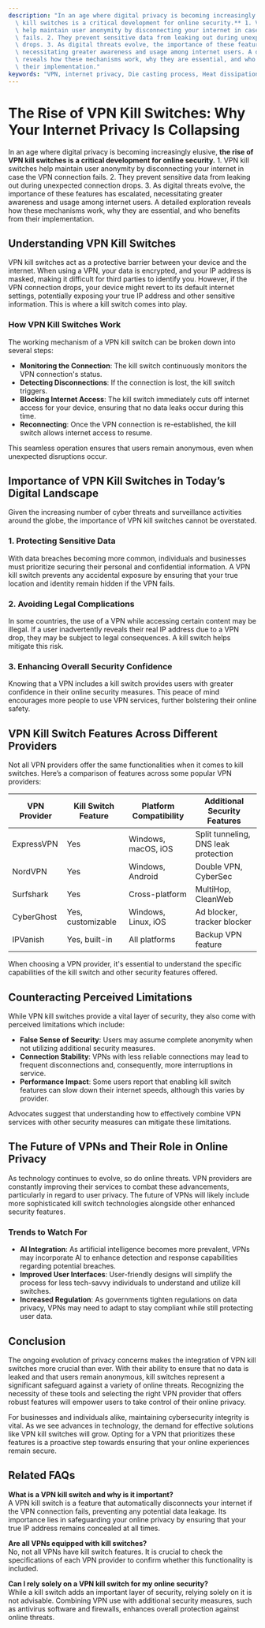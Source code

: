 ```yaml
---
description: "In an age where digital privacy is becoming increasingly elusive, **the rise of VPN\
  \ kill switches is a critical development for online security.** 1. VPN kill switches\
  \ help maintain user anonymity by disconnecting your internet in case the VPN connection\
  \ fails. 2. They prevent sensitive data from leaking out during unexpected connection\
  \ drops. 3. As digital threats evolve, the importance of these features has escalated,\
  \ necessitating greater awareness and usage among internet users. A detailed exploration\
  \ reveals how these mechanisms work, why they are essential, and who benefits from\
  \ their implementation."
keywords: "VPN, internet privacy, Die casting process, Heat dissipation performance"
---
```

# The Rise of VPN Kill Switches: Why Your Internet Privacy Is Collapsing

In an age where digital privacy is becoming increasingly elusive, **the rise of VPN kill switches is a critical development for online security.** 1. VPN kill switches help maintain user anonymity by disconnecting your internet in case the VPN connection fails. 2. They prevent sensitive data from leaking out during unexpected connection drops. 3. As digital threats evolve, the importance of these features has escalated, necessitating greater awareness and usage among internet users. A detailed exploration reveals how these mechanisms work, why they are essential, and who benefits from their implementation.

## Understanding VPN Kill Switches

VPN kill switches act as a protective barrier between your device and the internet. When using a VPN, your data is encrypted, and your IP address is masked, making it difficult for third parties to identify you. However, if the VPN connection drops, your device might revert to its default internet settings, potentially exposing your true IP address and other sensitive information. This is where a kill switch comes into play.

### How VPN Kill Switches Work

The working mechanism of a VPN kill switch can be broken down into several steps:

- **Monitoring the Connection**: The kill switch continuously monitors the VPN connection's status.
- **Detecting Disconnections**: If the connection is lost, the kill switch triggers.
- **Blocking Internet Access**: The kill switch immediately cuts off internet access for your device, ensuring that no data leaks occur during this time.
- **Reconnecting**: Once the VPN connection is re-established, the kill switch allows internet access to resume.

This seamless operation ensures that users remain anonymous, even when unexpected disruptions occur.

## Importance of VPN Kill Switches in Today’s Digital Landscape

Given the increasing number of cyber threats and surveillance activities around the globe, the importance of VPN kill switches cannot be overstated.

### 1. Protecting Sensitive Data

With data breaches becoming more common, individuals and businesses must prioritize securing their personal and confidential information. A VPN kill switch prevents any accidental exposure by ensuring that your true location and identity remain hidden if the VPN fails.

### 2. Avoiding Legal Complications

In some countries, the use of a VPN while accessing certain content may be illegal. If a user inadvertently reveals their real IP address due to a VPN drop, they may be subject to legal consequences. A kill switch helps mitigate this risk.

### 3. Enhancing Overall Security Confidence

Knowing that a VPN includes a kill switch provides users with greater confidence in their online security measures. This peace of mind encourages more people to use VPN services, further bolstering their online safety.

## VPN Kill Switch Features Across Different Providers

Not all VPN providers offer the same functionalities when it comes to kill switches. Here’s a comparison of features across some popular VPN providers:

| VPN Provider     | Kill Switch Feature              | Platform Compatibility | Additional Security Features      |
|------------------|----------------------------------|-----------------------|-----------------------------------|
| ExpressVPN       | Yes                              | Windows, macOS, iOS   | Split tunneling, DNS leak protection |
| NordVPN          | Yes                              | Windows, Android       | Double VPN, CyberSec                |
| Surfshark        | Yes                              | Cross-platform         | MultiHop, CleanWeb                 |
| CyberGhost       | Yes, customizable                | Windows, Linux, iOS    | Ad blocker, tracker blocker         |
| IPVanish         | Yes, built-in                    | All platforms         | Backup VPN feature                 |

When choosing a VPN provider, it's essential to understand the specific capabilities of the kill switch and other security features offered.

## Counteracting Perceived Limitations

While VPN kill switches provide a vital layer of security, they also come with perceived limitations which include:

- **False Sense of Security**: Users may assume complete anonymity when not utilizing additional security measures.
- **Connection Stability**: VPNs with less reliable connections may lead to frequent disconnections and, consequently, more interruptions in service.
- **Performance Impact**: Some users report that enabling kill switch features can slow down their internet speeds, although this varies by provider.

Advocates suggest that understanding how to effectively combine VPN services with other security measures can mitigate these limitations.

## The Future of VPNs and Their Role in Online Privacy

As technology continues to evolve, so do online threats. VPN providers are constantly improving their services to combat these advancements, particularly in regard to user privacy. The future of VPNs will likely include more sophisticated kill switch technologies alongside other enhanced security features.

### Trends to Watch For

- **AI Integration**: As artificial intelligence becomes more prevalent, VPNs may incorporate AI to enhance detection and response capabilities regarding potential breaches.
- **Improved User Interfaces**: User-friendly designs will simplify the process for less tech-savvy individuals to understand and utilize kill switches.
- **Increased Regulation**: As governments tighten regulations on data privacy, VPNs may need to adapt to stay compliant while still protecting user data.

## Conclusion

The ongoing evolution of privacy concerns makes the integration of VPN kill switches more crucial than ever. With their ability to ensure that no data is leaked and that users remain anonymous, kill switches represent a significant safeguard against a variety of online threats. Recognizing the necessity of these tools and selecting the right VPN provider that offers robust features will empower users to take control of their online privacy.

For businesses and individuals alike, maintaining cybersecurity integrity is vital. As we see advances in technology, the demand for effective solutions like VPN kill switches will grow. Opting for a VPN that prioritizes these features is a proactive step towards ensuring that your online experiences remain secure.

## Related FAQs

**What is a VPN kill switch and why is it important?**  
A VPN kill switch is a feature that automatically disconnects your internet if the VPN connection fails, preventing any potential data leakage. Its importance lies in safeguarding your online privacy by ensuring that your true IP address remains concealed at all times.

**Are all VPNs equipped with kill switches?**  
No, not all VPNs have kill switch features. It is crucial to check the specifications of each VPN provider to confirm whether this functionality is included.

**Can I rely solely on a VPN kill switch for my online security?**  
While a kill switch adds an important layer of security, relying solely on it is not advisable. Combining VPN use with additional security measures, such as antivirus software and firewalls, enhances overall protection against online threats.
